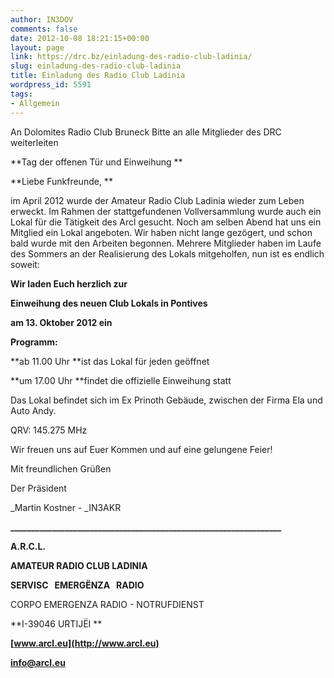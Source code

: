 ```yaml
---
author: IN3DOV
comments: false
date: 2012-10-08 18:21:15+00:00
layout: page
link: https://drc.bz/einladung-des-radio-club-ladinia/
slug: einladung-des-radio-club-ladinia
title: Einladung des Radio Club Ladinia
wordpress_id: 5591
tags:
- Allgemein
---
```


An Dolomites Radio Club Bruneck
Bitte an alle Mitglieder des DRC weiterleiten



**Tag der offenen Tür und Einweihung **



**Liebe Funkfreunde, **

im April 2012 wurde der Amateur Radio Club Ladinia wieder zum Leben erweckt. Im Rahmen der stattgefundenen Vollversammlung wurde auch ein Lokal für die Tätigkeit des Arcl gesucht. Noch am selben Abend hat uns ein Mitglied ein Lokal angeboten. Wir haben nicht lange gezögert, und schon bald wurde mit den Arbeiten begonnen. Mehrere Mitglieder haben im Laufe des Sommers an der Realisierung des Lokals mitgeholfen, nun ist es endlich soweit:


**Wir laden Euch herzlich zur**




**Einweihung des neuen Club Lokals in Pontives**




**am 13. Oktober 2012 ein**




**Programm:**

**ab 11.00 Uhr **ist das Lokal für jeden geöffnet

**um 17.00 Uhr **findet die offizielle Einweihung statt

Das Lokal befindet sich im Ex Prinoth Gebäude, zwischen der Firma Ela und Auto Andy.

QRV: 145.275 MHz

Wir freuen uns auf Euer Kommen und auf eine gelungene Feier!

Mit freundlichen Grüßen

Der Präsident

_Martin Kostner - _IN3AKR

**_________________________________________________________________**

**A.R.C.L.**

**AMATEUR RADIO CLUB LADINIA**

**SERVISC   EMERGËNZA   RADIO**

CORPO EMERGENZA RADIO - NOTRUFDIENST

**I-39046 URTIJËI **

**[www.arcl.eu](http://www.arcl.eu)**

**[info@arcl.eu](mailto:info@arcl.eu)**
